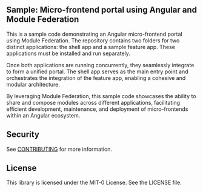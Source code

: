 ## Sample: Micro-frontend portal using Angular and Module Federation

This is a sample code demonstrating an Angular micro-frontend portal using Module Federation. The repository contains two folders for two distinct applications: the shell app and a sample feature app. These applications must be installed and run separately.

Once both applications are running concurrently, they seamlessly integrate to form a unified portal. The shell app serves as the main entry point and orchestrates the integration of the feature app, enabling a cohesive and modular architecture.

By leveraging Module Federation, this sample code showcases the ability to share and compose modules across different applications, facilitating efficient development, maintenance, and deployment of micro-frontends within an Angular ecosystem.

## Security

See [CONTRIBUTING](CONTRIBUTING.md#security-issue-notifications) for more information.

## License

This library is licensed under the MIT-0 License. See the LICENSE file.

